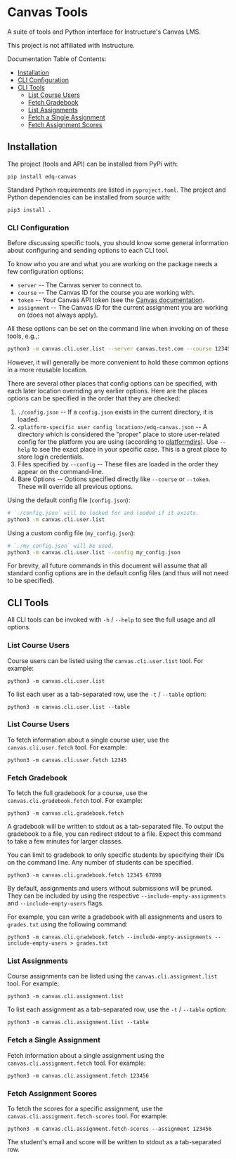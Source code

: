 # Canvas Tools

A suite of tools and Python interface for Instructure's Canvas LMS.

This project is not affiliated with Instructure.

Documentation Table of Contents:
 - [Installation](#installation)
 - [CLI Configuration](#cli-configuration)
 - [CLI Tools](#cli-tools)
    - [List Course Users](#list-course-users)
    - [Fetch Gradebook](#fetch-gradebook)
    - [List Assignments](#list-assignments)
    - [Fetch a Single Assignment](#fetch-a-single-assignment)
    - [Fetch Assignment Scores](#fetch-assignment-scores)

## Installation

The project (tools and API) can be installed from PyPi with:
```
pip install edq-canvas
```

Standard Python requirements are listed in `pyproject.toml`.
The project and Python dependencies can be installed from source with:
```
pip3 install .
```

### CLI Configuration

Before discussing specific tools, you should know some general information about
configuring and sending options to each CLI tool.

To know who you are and what you are working on the package needs a few configuration options:
 - `server` -- The Canvas server to connect to.
 - `course` -- The Canvas ID for the course you are working with.
 - `token` -- Your Canvas API token (see the [Canvas documentation](https://community.canvaslms.com/t5/Admin-Guide/How-do-I-manage-API-access-tokens-as-an-admin/ta-p/89).
 - `assignment` -- The Canvas ID for the current assignment you are working on (does not always apply).

All these options can be set on the command line when invoking on of these tools, e.g.,:
```sh
python3 -m canvas.cli.user.list --server canvas.test.com --course 12345 --token abc123
```
However, it will generally be more convenient to hold these common options in a more reusable location.

There are several other places that config options can be specified,
with each later location overriding any earlier options.
Here are the places options can be specified in the order that they are checked:
 1. `./config.json` -- If a `config.json` exists in the current directory, it is loaded.
 2. `<platform-specific user config location>/edq-canvas.json` -- A directory which is considered the "proper" place to store user-related config for the platform you are using (according to [platformdirs](https://github.com/platformdirs/platformdirs)). Use `--help` to see the exact place in your specific case. This is a great place to store login credentials.
 3. Files specified by `--config` -- These files are loaded in the order they appear on the command-line.
 4. Bare Options -- Options specified directly like `--course` or `--token`. These will override all previous options.

Using the default config file (`config.json`):
```sh
# `./config.json` will be looked for and loaded if it exists.
python3 -m canvas.cli.user.list
```

Using a custom config file (`my_config.json`):
```sh
# `./my_config.json` will be used.
python3 -m canvas.cli.user.list --config my_config.json
```

For brevity, all future commands in this document will assume that all standard config options are in the default
config files (and thus will not need to be specified).

## CLI Tools

All CLI tools can be invoked with `-h` / `--help` to see the full usage and all options.

### List Course Users

Course users can be listed using the `canvas.cli.user.list` tool.
For example:
```
python3 -m canvas.cli.user.list
```

To list each user as a tab-separated row, use the `-t` / `--table` option:
```
python3 -m canvas.cli.user.list --table
```

### List Course Users

To fetch information about a single course user, use the `canvas.cli.user.fetch` tool.
For example:
```
python3 -m canvas.cli.user.fetch 12345
```

### Fetch Gradebook

To fetch the full gradebook for a course, use the `canvas.cli.gradebook.fetch` tool.
For example:
```
python3 -m canvas.cli.gradebook.fetch
```

A gradebook will be written to stdout as a tab-separated file.
To output the gradebook to a file, you can redirect stdout to a file.
Expect this command to take a few minutes for larger classes.

You can limit to gradebook to only specific students by specifying their IDs on the command line.
Any number of students can be specified.
```
python3 -m canvas.cli.gradebook.fetch 12345 67890
```

By default, assignments and users without submissions will be pruned.
They can be included by using the respective `--include-empty-assignments` and `--include-empty-users` flags.

For example, you can write a gradebook with all assignments and users to `grades.txt` using the following command:
```
python3 -m canvas.cli.gradebook.fetch --include-empty-assignments --include-empty-users > grades.txt
```

### List Assignments

Course assignments can be listed using the `canvas.cli.assignment.list` tool.
For example:
```
python3 -m canvas.cli.assignment.list
```

To list each assignment as a tab-separated row, use the `-t` / `--table` option:
```
python3 -m canvas.cli.assignment.list --table
```

### Fetch a Single Assignment

Fetch information about a single assignment using the `canvas.cli.assignment.fetch` tool.
For example:
```
python3 -m canvas.cli.assignment.fetch 123456
```

### Fetch Assignment Scores

To fetch the scores for a specific assignment, use the `canvas.cli.assignment.fetch-scores` tool.
For example:
```
python3 -m canvas.cli.assignment.fetch-scores --assignment 123456
```

The student's email and score will be written to stdout as a tab-separated row.
